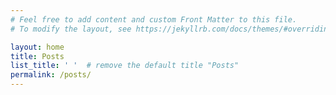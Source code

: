 ```yaml
---
# Feel free to add content and custom Front Matter to this file.
# To modify the layout, see https://jekyllrb.com/docs/themes/#overriding-theme-defaults

layout: home
title: Posts
list_title: ' '  # remove the default title "Posts"
permalink: /posts/
---
```

